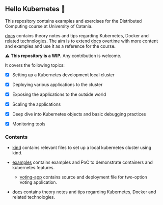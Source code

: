 ## Hello Kubernetes 👋

This repository contains examples and exercises for the Distributed Computing course at University of Catania.

[docs](docs) contains theory notes and tips regarding Kubernetes, Docker and related technologies. 
The aim is to extend [docs](docs) overtime with more content and examples and use it as a reference for the course.

⚠️ **This repository is a WIP**. Any contribution is welcome.

It covers the following topics:

- [x] Setting up a Kubernetes development local cluster
- [x] Deploying various applications to the cluster
- [x] Exposing the applications to the outside world
- [x] Scaling the applications
- [x] Deep dive into Kubernetes objects and basic debugging practices
- [x] Monitoring tools


### Contents

- [kind](kind) contains relevant files to set up a local kubernetes cluster using kind.

- [examples](examples) contains examples and PoC to demonstrate containers and kubernetes features.
  - [voting-app](examples/voting-app) contains source and deployment file for two-option voting application.

- [docs](docs) contains theory notes and tips regarding Kubernetes, Docker and related technologies.
